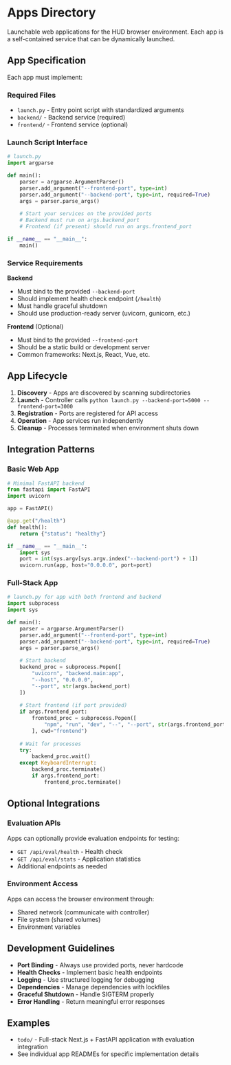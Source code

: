 # Apps Directory

Launchable web applications for the HUD browser environment. Each app is a self-contained service that can be dynamically launched.

## App Specification

Each app must implement:

### Required Files
- `launch.py` - Entry point script with standardized arguments
- `backend/` - Backend service (required)
- `frontend/` - Frontend service (optional)

### Launch Script Interface

```python
# launch.py
import argparse

def main():
    parser = argparse.ArgumentParser()
    parser.add_argument("--frontend-port", type=int)
    parser.add_argument("--backend-port", type=int, required=True)
    args = parser.parse_args()
    
    # Start your services on the provided ports
    # Backend must run on args.backend_port
    # Frontend (if present) should run on args.frontend_port

if __name__ == "__main__":
    main()
```

### Service Requirements

**Backend**
- Must bind to the provided `--backend-port`
- Should implement health check endpoint (`/health`)
- Must handle graceful shutdown
- Should use production-ready server (uvicorn, gunicorn, etc.)

**Frontend** (Optional)
- Must bind to the provided `--frontend-port`
- Should be a static build or development server
- Common frameworks: Next.js, React, Vue, etc.

## App Lifecycle

1. **Discovery** - Apps are discovered by scanning subdirectories
2. **Launch** - Controller calls `python launch.py --backend-port=5000 --frontend-port=3000`
3. **Registration** - Ports are registered for API access
4. **Operation** - App services run independently
5. **Cleanup** - Processes terminated when environment shuts down

## Integration Patterns

### Basic Web App
```python
# Minimal FastAPI backend
from fastapi import FastAPI
import uvicorn

app = FastAPI()

@app.get("/health")
def health():
    return {"status": "healthy"}

if __name__ == "__main__":
    import sys
    port = int(sys.argv[sys.argv.index("--backend-port") + 1])
    uvicorn.run(app, host="0.0.0.0", port=port)
```

### Full-Stack App
```python
# launch.py for app with both frontend and backend
import subprocess
import sys

def main():
    parser = argparse.ArgumentParser()
    parser.add_argument("--frontend-port", type=int)
    parser.add_argument("--backend-port", type=int, required=True)
    args = parser.parse_args()
    
    # Start backend
    backend_proc = subprocess.Popen([
        "uvicorn", "backend.main:app",
        "--host", "0.0.0.0",
        "--port", str(args.backend_port)
    ])
    
    # Start frontend (if port provided)
    if args.frontend_port:
        frontend_proc = subprocess.Popen([
            "npm", "run", "dev", "--", "--port", str(args.frontend_port)
        ], cwd="frontend")
    
    # Wait for processes
    try:
        backend_proc.wait()
    except KeyboardInterrupt:
        backend_proc.terminate()
        if args.frontend_port:
            frontend_proc.terminate()
```

## Optional Integrations

### Evaluation APIs
Apps can optionally provide evaluation endpoints for testing:
- `GET /api/eval/health` - Health check
- `GET /api/eval/stats` - Application statistics
- Additional endpoints as needed

### Environment Access
Apps can access the browser environment through:
- Shared network (communicate with controller)
- File system (shared volumes)
- Environment variables

## Development Guidelines

- **Port Binding** - Always use provided ports, never hardcode
- **Health Checks** - Implement basic health endpoints
- **Logging** - Use structured logging for debugging
- **Dependencies** - Manage dependencies with lockfiles
- **Graceful Shutdown** - Handle SIGTERM properly
- **Error Handling** - Return meaningful error responses

## Examples

- `todo/` - Full-stack Next.js + FastAPI application with evaluation integration
- See individual app READMEs for specific implementation details 